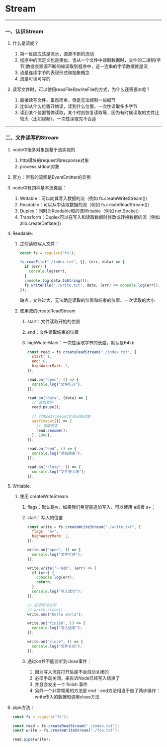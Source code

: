 # Stream

---

### 一、认识Stream

1. 什么是流呢？
   1. 第一反应应该是流水，源源不断的流动
   2. 程序中的流定义也是类似，当从一个文件中读取数据时，文件的二进制(字节)数据会源源不断的被读取到程序中，这一连串的字节数据就是流
   3. 流是连续字节的表现形式和抽象概念
   4. 流是可读可写的

2. 读写文件时，可以使用readFile和writeFile的方式，为什么还需要`流`呢？
   1. 直接读写文件，虽然简单，但是无法控制一些细节
   2. 比如从什么位置开始读，读到什么位置，一次性读取多少字节
   3. 读到某个位置暂停读取，某个时刻恢复读取等，因为有时候读取的文件比较大（比如视频），一次性读取完不合适


---

### 二、文件读写的Stream

1. node中很多对象是基于流实现的

   1. http模块的request和response对象
   2. process.stdout对象

2. 官方：所有的流都是EventEmitter的实例

3. node中有四种基本流类型：

   1. Writable：可以向其写入数据的流（例如 fs.createWriteStream()）
   2. Readable：可以从中读取数据的流（例如 fs.createReadStream()）
   3. Duplex：同时为Readable和的流Writable（例如 net.Socket）
   4. Transform：Duplex可以在写入和读取数据时修改或转换数据的流（例如zlib.createDeflate()）

4. Readable:

   1. 之前读取写入文件：

      ```js
      const fs = require("fs");
      
      fs.readFile("./index.txt", {}, (err, data) => {
        if (err) {
          console.log(err);
        }
        console.log(data.toString());
        fs.writeFile("./write.txt", data, (err) => console.log(err));
      });
      ```

      缺点：文件过大、无法确定读取的位置和结束的位置、一次读取的大小

   2. 使用流的createReadStream

      1. start：文件读取开始的位置

      2. end：文件读取结束的位置

      3. highWaterMark：一次性读取字节的长度，默认是64kb

         ```js
         const read = fs.createReadStream("./index.txt", {
           start: 1,
           end: 6,
           highWaterMark: 2,
         });
         
         read.on("open", () => {
           console.log("文件打开");
         });
         
         read.on("data", (data) => {
           // 读取暂停
           read.pause();
         	
           // 利用setTimeout实现间隔读取
           setTimeout(() => {
             // 读取恢复
             read.resume();
           }, 1000);
         });
         
         read.on("end", () => {
           console.log("读取结束");
         });
         
         read.on("close", () => {
           console.log("文件被关闭");
         });
         ```

5. Writable:

   1. 使用 createWriteStream

      1. flags：默认是w，如果我们希望是追加写入，可以使用 a或者 a+；

      2. start：写入的位置

         ```js
         const write = fs.createWriteStream("./write.txt", {
           flags: "a+",
           highWaterMark: 2,
         });
         
         write.on("open", () => {
           console.log("文件打开");
         });
         
         write.write("一许西", (err) => {
           if (err) {
             console.log(err);
             return;
           }
           console.log("写入成功");
         });
         
         // 必须手动关闭
         // write.close()
         write.end("hello world");
         
         write.on("finish", () => {
           console.log("写入结束");
         });
         
         write.on("close", () => {
           console.log("文件关闭");
         });
         ```

      3. 通过on并不能监听到close事件：

         1. 因为写入流在打开后是不会自动关闭的
         2. 必须手动关闭，来告诉Node已经写入结束了
         3. 并且会发出一个 finish 事件
         4. 另外一个非常常用的方法是 end：end方法相当于做了两步操作： write传入的数据和调用close方法

6. pipe方法：

   ```js
   const fs = require("fs");
   
   const read = fs.createReadStream("./index.txt");
   const write = fs.createWriteStream("./foo.txt");
   
   read.pipe(write);
   ```

